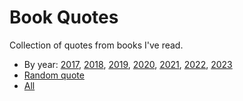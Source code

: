 # Book Quotes

Collection of quotes from books I've read.

* By year: [2017](/books/quotes/2017), [2018](/books/quotes/2018), [2019](/books/quotes/2019), [2020](/books/quotes/2020), [2021](/books/quotes/2021), [2022](/books/quotes/2022), [2023](/books/quotes/2023)
* [Random quote](/books/quotes/random)
* [All](/books/quotes/all)

